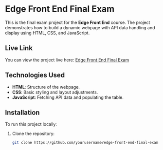 # Edge Front End Final Exam

This is the final exam project for the **Edge Front End** course. The project demonstrates how to build a dynamic webpage with API data handling and display using HTML, CSS, and JavaScript.

## Live Link

You can view the project live here: [Edge Front End Final Exam](https://monsurfuad.github.io/edge-front-end-final-exam/)

## Technologies Used

- **HTML**: Structure of the webpage.
- **CSS**: Basic styling and layout adjustments.
- **JavaScript**: Fetching API data and populating the table.

## Installation

To run this project locally:

1. Clone the repository:

   ```bash
   git clone https://github.com/yourusername/edge-front-end-final-exam.git
